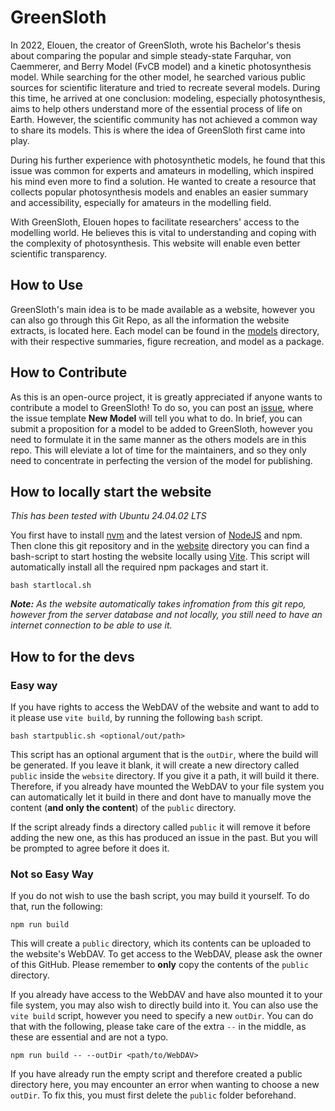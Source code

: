 # GreenSloth

In 2022, Elouen, the creator of GreenSloth, wrote his Bachelor's thesis about comparing the popular and simple steady-state Farquhar, von Caemmerer, and Berry Model (FvCB model) and a kinetic photosynthesis model. While searching for the other model, he searched various public sources for scientific literature and tried to recreate several models. During this time, he arrived at one conclusion: modeling, especially photosynthesis, aims to help others understand more of the essential process of life on Earth. However, the scientific community has not achieved a common way to share its models. This is where the idea of GreenSloth first came into play.

During his further experience with photosynthetic models, he found that this issue was common for experts and amateurs in modelling, which inspired his mind even more to find a solution. He wanted to create a resource that collects popular photosynthesis models and enables an easier summary and accessibility, especially for amateurs in the modelling field.

With GreenSloth, Elouen hopes to facilitate researchers' access to the modelling world. He believes this is vital to understanding and coping with the complexity of photosynthesis. This website will enable even better scientific transparency.

## How to Use

GreenSloth's main idea is to be made available as a website, however you can also go through this Git Repo, as all the information the website extracts, is located here. Each model can be found in the [models](./models/) directory, with their respective summaries, figure recreation, and model as a package.

## How to Contribute

As this is an open-ource project, it is greatly appreciated if anyone wants to contribute a model to GreenSloth! To do so, you can post an [issue](https://github.com/ElouenCorvest/GreenSloth/issues), where the issue template **New Model** will tell you what to do. In brief, you can submit a proposition for a model to be added to GreenSloth, however you need to formulate it in the same manner as the others models are in this repo. This will eleviate a lot of time for the maintainers, and so they only need to concentrate in perfecting the version of the model for publishing.

## How to locally start the website

*This has been tested with Ubuntu 24.04.02 LTS*

You first have to install [nvm](https://github.com/nvm-sh/nvm) and the latest version of [NodeJS](https://nodejs.org/en/download) and npm. Then clone this git repository and in the [website](./website/) directory you can find a bash-script to start hosting the website locally using [Vite](https://vite.dev/). This script will automatically install all the required npm packages and start it.

```console
bash startlocal.sh
```

***Note:** As the website automatically takes infromation from this git repo, however from the server database and not locally, you still need to have an internet connection to be able to use it.*

## How to for the devs

### Easy way

If you have rights to access the WebDAV of the website and want to add to it please use `vite build`, by running the following `bash` script.

```console
bash startpublic.sh <optional/out/path>
```

This script has an optional argument that is the `outDir`, where the build will be generated. If you leave it blank, it will create a new directory called `public` inside the `website` directory. If you give it a path, it will build it there. Therefore, if you already have mounted the WebDAV to your file system you can automatically let it build in there and dont have to manually move the content (**and only the content**) of the `public` directory.

If the script already finds a directory called `public` it will remove it before adding the new one, as this has produced an issue in the past. But you will be prompted to agree before it does it.

### Not so Easy Way

If you do not wish to use the bash script, you may build it yourself. To do that, run the following:

```console
npm run build
```

This will create a `public` directory, which its contents can be uploaded to the website's WebDAV. To get access to the WebDAV, please ask the owner of this GitHub. Please remember to **only** copy the contents of the `public` directory.

If you already have access to the WebDAV and have also mounted it to your file system, you may also wish to directly build into it. You can also use the `vite build` script, however you need to specify a new `outDir`. You can do that with the following, please take care of the extra `--` in the middle, as these are essential and are not a typo.

```console
npm run build -- --outDir <path/to/WebDAV>
```

If you have already run the empty script and therefore created a public directory here, you may encounter an error when wanting to choose a new `outDir`. To fix this, you must first delete the `public` folder beforehand.